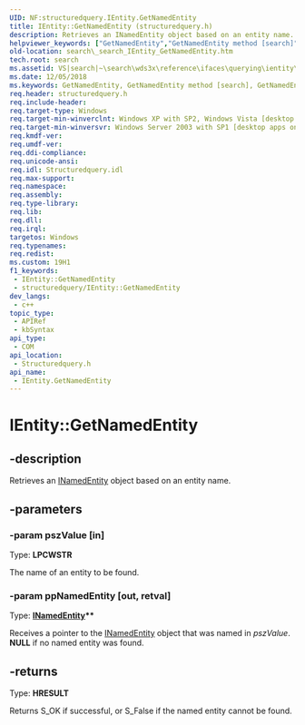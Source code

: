 ```yaml
---
UID: NF:structuredquery.IEntity.GetNamedEntity
title: IEntity::GetNamedEntity (structuredquery.h)
description: Retrieves an INamedEntity object based on an entity name.
helpviewer_keywords: ["GetNamedEntity","GetNamedEntity method [search]","GetNamedEntity method [search]","IEntity interface","IEntity interface [search]","GetNamedEntity method","IEntity.GetNamedEntity","IEntity::GetNamedEntity","_search_IEntity_GetNamedEntity","search._search_IEntity_GetNamedEntity","structuredquery/IEntity::GetNamedEntity"]
old-location: search\_search_IEntity_GetNamedEntity.htm
tech.root: search
ms.assetid: VS|search|~\search\wds3x\reference\ifaces\querying\ientity\getnamedentity.htm
ms.date: 12/05/2018
ms.keywords: GetNamedEntity, GetNamedEntity method [search], GetNamedEntity method [search],IEntity interface, IEntity interface [search],GetNamedEntity method, IEntity.GetNamedEntity, IEntity::GetNamedEntity, _search_IEntity_GetNamedEntity, search._search_IEntity_GetNamedEntity, structuredquery/IEntity::GetNamedEntity
req.header: structuredquery.h
req.include-header: 
req.target-type: Windows
req.target-min-winverclnt: Windows XP with SP2, Windows Vista [desktop apps only]
req.target-min-winversvr: Windows Server 2003 with SP1 [desktop apps only]
req.kmdf-ver: 
req.umdf-ver: 
req.ddi-compliance: 
req.unicode-ansi: 
req.idl: Structuredquery.idl
req.max-support: 
req.namespace: 
req.assembly: 
req.type-library: 
req.lib: 
req.dll: 
req.irql: 
targetos: Windows
req.typenames: 
req.redist: 
ms.custom: 19H1
f1_keywords:
 - IEntity::GetNamedEntity
 - structuredquery/IEntity::GetNamedEntity
dev_langs:
 - c++
topic_type:
 - APIRef
 - kbSyntax
api_type:
 - COM
api_location:
 - Structuredquery.h
api_name:
 - IEntity.GetNamedEntity
---
```


# IEntity::GetNamedEntity


## -description

Retrieves an <a href="https://docs.microsoft.com/windows/desktop/api/structuredquery/nn-structuredquery-inamedentity">INamedEntity</a> object based on an entity name.

## -parameters

### -param pszValue [in]

Type: <b>LPCWSTR</b>

The name of an entity to be found.

### -param ppNamedEntity [out, retval]

Type: <b><a href="https://docs.microsoft.com/windows/desktop/api/structuredquery/nn-structuredquery-inamedentity">INamedEntity</a>**</b>

Receives a pointer to the <a href="https://docs.microsoft.com/windows/desktop/api/structuredquery/nn-structuredquery-inamedentity">INamedEntity</a> object that was named in <i>pszValue</i>. <b>NULL</b> if no named entity was found.

## -returns

Type: <b>HRESULT</b>

Returns S_OK if successful, or S_False if the named entity cannot be found.


